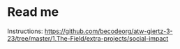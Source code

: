 # Read me

Instructions:
https://github.com/becodeorg/atw-giertz-3-23/tree/master/1.The-Field/extra-projects/social-impact
